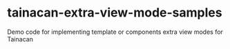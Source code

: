 # tainacan-extra-view-mode-samples
Demo code for implementing template or components extra view modes for Tainacan
